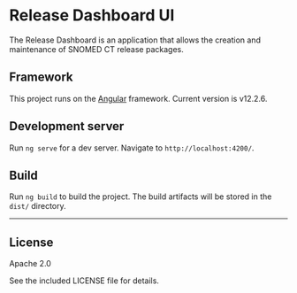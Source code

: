 # Release Dashboard UI

The Release Dashboard is an application that allows the creation and maintenance of SNOMED CT release packages.

## Framework

This project runs on the [Angular](https://github.com/angular) framework. Current version is v12.2.6.

## Development server

Run `ng serve` for a dev server. Navigate to `http://localhost:4200/`.

## Build

Run `ng build` to build the project. The build artifacts will be stored in the `dist/` directory.

---

## License

Apache 2.0

See the included LICENSE file for details.
